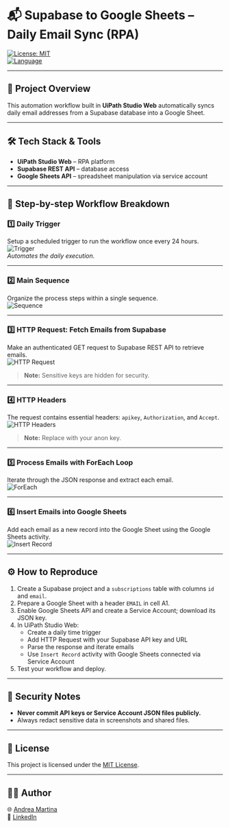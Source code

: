 # 📬 Supabase to Google Sheets – Daily Email Sync (RPA)

[![License: MIT](https://img.shields.io/badge/license-MIT-green?style=flat-square)](LICENSE)  
[![Language](https://img.shields.io/badge/language-UiPath-blue?style=flat-square)](https://www.uipath.com/)  

---

## 🚀 Project Overview

This automation workflow built in **UiPath Studio Web** automatically syncs daily email addresses from a Supabase database into a Google Sheet.

---

## 🛠️ Tech Stack & Tools

- **UiPath Studio Web** – RPA platform  
- **Supabase REST API** – database access  
- **Google Sheets API** – spreadsheet manipulation via service account  

---

## 🔧 Step-by-step Workflow Breakdown

### 1️⃣ Daily Trigger  
Setup a scheduled trigger to run the workflow once every 24 hours.  
![Trigger](screenshots/triggerRPA.png)  
*Automates the daily execution.*

---

### 2️⃣ Main Sequence  
Organize the process steps within a single sequence.  
![Sequence](screenshots/sequenceRPA.png)  

---

### 3️⃣ HTTP Request: Fetch Emails from Supabase  
Make an authenticated GET request to Supabase REST API to retrieve emails.  
![HTTP Request](screenshots/HTTPreqRPA.png)  
> **Note:** Sensitive keys are hidden for security.

---

### 4️⃣ HTTP Headers  
The request contains essential headers: `apikey`, `Authorization`, and `Accept`.  
![HTTP Headers](screenshots/httpHeadersRPA.png)  
> **Note:** Replace with your anon key.

---

### 5️⃣ Process Emails with ForEach Loop  
Iterate through the JSON response and extract each email.  
![ForEach](screenshots/DataRPA.png)  

---

### 6️⃣ Insert Emails into Google Sheets  
Add each email as a new record into the Google Sheet using the Google Sheets activity.  
![Insert Record](screenshots/InsertRecordRPA.png)  

---

## ⚙️ How to Reproduce

1. Create a Supabase project and a `subscriptions` table with columns `id` and `email`.  
2. Prepare a Google Sheet with a header `EMAIL` in cell A1.  
3. Enable Google Sheets API and create a Service Account; download its JSON key.  
4. In UiPath Studio Web:  
   - Create a daily time trigger  
   - Add HTTP Request with your Supabase API key and URL  
   - Parse the response and iterate emails  
   - Use `Insert Record` activity with Google Sheets connected via Service Account  
5. Test your workflow and deploy.

---

## 🔐 Security Notes

- **Never commit API keys or Service Account JSON files publicly.**  
- Always redact sensitive data in screenshots and shared files.

---

## 📄 License

This project is licensed under the [MIT License](LICENSE).

---

## 🙋‍♂️ Author 
🌐 [Andrea Martina](https://andreamartina.vercel.app)  
📧 [LinkedIn](https://www.linkedin.com/in/andmar-7137a41aa)
